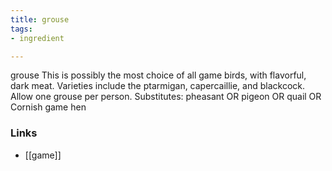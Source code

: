 ```yaml
---
title: grouse
tags:
- ingredient

---
```

grouse This is possibly the most choice of all game birds, with flavorful, dark meat. Varieties include the ptarmigan, capercaillie, and blackcock. Allow one grouse per person. Substitutes: pheasant OR pigeon OR quail OR Cornish game hen

### Links

* [[game]]
